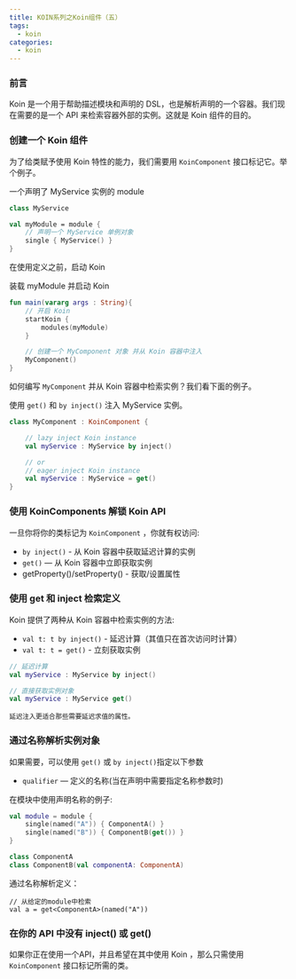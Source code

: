 ```yaml
---
title: KOIN系列之Koin组件（五）
tags:
  - koin
categories:
  - koin
---
```


### 前言

Koin 是一个用于帮助描述模块和声明的 DSL，也是解析声明的一个容器。我们现在需要的是一个 API 来检索容器外部的实例。这就是 Koin 组件的目的。

### 创建一个 Koin 组件

为了给类赋予使用 Koin 特性的能力，我们需要用 `KoinComponent` 接口标记它。举个例子。

一个声明了 MyService 实例的 module

```kotlin
class MyService

val myModule = module {
    // 声明一个 MyService 单例对象
    single { MyService() }
}
```

在使用定义之前，启动 Koin

装载 myModule 并启动 Koin

```kotlin
fun main(vararg args : String){
    // 开启 Koin
    startKoin {
        modules(myModule)
    }

    // 创建一个 MyComponent 对象 并从 Koin 容器中注入
    MyComponent()
}
```

如何编写 `MyComponent` 并从 Koin 容器中检索实例？我们看下面的例子。

使用 `get()` 和 `by inject()` 注入 MyService 实例。

```kotlin
class MyComponent : KoinComponent {

    // lazy inject Koin instance
    val myService : MyService by inject()

    // or
    // eager inject Koin instance
    val myService : MyService = get()
}
```

### 使用 KoinComponents 解锁 Koin API

一旦你将你的类标记为 `KoinComponent` ，你就有权访问:

- `by inject()` - 从 Koin 容器中获取延迟计算的实例
- `get()` — 从 Koin 容器中立即获取实例
- getProperty()/setProperty() - 获取/设置属性

### 使用 get 和 inject 检索定义

Koin 提供了两种从 Koin 容器中检索实例的方法:

- `val t: t by inject()` - 延迟计算（其值只在首次访问时计算）
- `val t: t = get()`  - 立刻获取实例

```kotlin
// 延迟计算
val myService : MyService by inject()

// 直接获取实例对象
val myService : MyService get()
```

`延迟注入更适合那些需要延迟求值的属性。`

### 通过名称解析实例对象

如果需要，可以使用 `get()` 或 `by inject()`指定以下参数

- `qualifier` — 定义的名称(当在声明中需要指定名称参数时)

在模块中使用声明名称的例子:

```kotlin
val module = module {
    single(named("A")) { ComponentA() }
    single(named("B")) { ComponentB(get()) }
}

class ComponentA
class ComponentB(val componentA: ComponentA)
```

通过名称解析定义：

```kotiln
// 从给定的module中检索
val a = get<ComponentA>(named("A"))
```

### 在你的 API 中没有 inject() 或 get()

如果你正在使用一个API，并且希望在其中使用 Koin ，那么只需使用 `KoinComponent` 接口标记所需的类。
